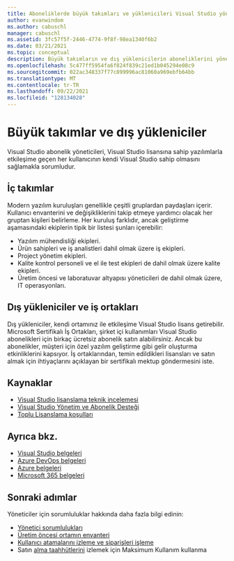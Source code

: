 ```yaml
---
title: Aboneliklerde büyük takımları ve yüklenicileri Visual Studio yönetme| Visual Studio Pazar
author: evanwindom
ms.author: cabuschl
manager: cabuschl
ms.assetid: 3fc57f5f-2446-4774-9f8f-98ea1340f6b2
ms.date: 03/21/2021
ms.topic: conceptual
description: Büyük takımların ve dış yüklenicilerin aboneliklerini yönetmek için yöneticilerin sorumluluğu hakkında bilgi edinin.
ms.openlocfilehash: 5c477ff5954fa6f824f839c21ed1b045294e08c9
ms.sourcegitcommit: 022ac348337f77c899996ac81060a969ebfb64bb
ms.translationtype: MT
ms.contentlocale: tr-TR
ms.lasthandoff: 09/22/2021
ms.locfileid: "128134028"
---
```

# <a name="large-teams-and-external-contractors"></a>Büyük takımlar ve dış yükleniciler
Visual Studio abonelik yöneticileri, Visual Studio lisansına sahip yazılımlarla etkileşime geçen her kullanıcının kendi Visual Studio sahip olmasını sağlamakla sorumludur.

## <a name="internal-teams"></a>İç takımlar
Modern yazılım kuruluşları genellikle çeşitli gruplardan paydaşları içerir. Kullanıcı envanterini ve değişikliklerini takip etmeye yardımcı olacak her gruptan kişileri belirleme.
Her kuruluş farklıdır, ancak geliştirme aşamasındaki ekiplerin tipik bir listesi şunları içerebilir:
- Yazılım mühendisliği ekipleri.
- Ürün sahipleri ve iş analistleri dahil olmak üzere iş ekipleri.
- Project yönetim ekipleri.
- Kalite kontrol personeli ve el ile test ekipleri de dahil olmak üzere kalite ekipleri.
- Üretim öncesi ve laboratuvar altyapısı yöneticileri de dahil olmak üzere, IT operasyonları.

## <a name="external-contractors-and-partners"></a>Dış yükleniciler ve iş ortakları
Dış yükleniciler, kendi ortamınız ile etkileşime Visual Studio lisans getirebilir. Microsoft Sertifikalı İş Ortakları, şirket içi kullanımları Visual Studio abonelikleri için birkaç ücretsiz abonelik satın alabilirsiniz. Ancak bu abonelikler, müşteri için özel yazılım geliştirme gibi gelir oluşturma etkinliklerini kapsıyor. İş ortaklarından, temin edildikleri lisansları ve satın almak için ihtiyaçlarını açıklayan bir sertifikalı mektup göndermesini iste.

## <a name="resources"></a>Kaynaklar
- [Visual Studio lisanslama teknik incelemesi](https://visualstudio.microsoft.com/wp-content/uploads/2019/06/Visual-Studio-Licensing-Whitepaper-May-2019.pdf)
- [Visual Studio Yönetim ve Abonelik Desteği](https://aka.ms/vsadminhelp)
- [Toplu Lisanslama koşulları](https://www.microsoft.com/licensing/product-licensing/products.aspx)

## <a name="see-also"></a>Ayrıca bkz.
- [Visual Studio belgeleri](/visualstudio/)
- [Azure DevOps belgeleri](/azure/devops/)
- [Azure belgeleri](/azure/)
- [Microsoft 365 belgeleri](/microsoft-365/)

## <a name="next-steps"></a>Sonraki adımlar
Yöneticiler için sorumluluklar hakkında daha fazla bilgi edinin:
- [Yönetici sorumlulukları](admin-responsibilities.md)
- [Üretim öncesi ortamın envanteri](admin-inventory.md)
- [Kullanıcı atamalarını izleme ve siparişleri işleme](assignments-orders.md)
- Satın [alma taahhütlerini](maximum-usage.md) izlemek için Maksimum Kullanım kullanma